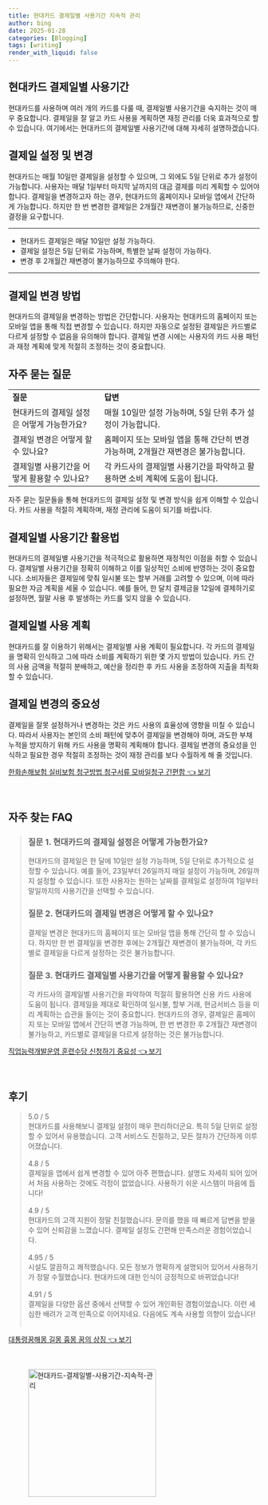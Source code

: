 ```yaml
---
title: 현대카드 결제일별 사용기간 지속적 관리
author: bing
date: 2025-01-28
categories: [Blogging]
tags: [writing]
render_with_liquid: false
---
```



<h2 id='현대카드_결제일별_사용기간'>현대카드 결제일별 사용기간</h2>

<p>현대카드를 사용하며 여러 개의 카드를 다룰 때, 결제일별 사용기간을 숙지하는 것이 매우 중요합니다. 결제일을 잘 알고 카드 사용을 계획하면 재정 관리를 더욱 효과적으로 할 수 있습니다. 여기에서는 현대카드의 결제일별 사용기간에 대해 자세히 설명하겠습니다.</p>

<h2 id='결제일_설정_및_변경'>결제일 설정 및 변경</h2>

<p>현대카드는 매월 10일만 결제일을 설정할 수 있으며, 그 외에도 5일 단위로 추가 설정이 가능합니다. 사용자는 매달 1일부터 마지막 날까지의 대금 결제를 미리 계획할 수 있어야 합니다. 결제일을 변경하고자 하는 경우, 현대카드의 홈페이지나 모바일 앱에서 간단하게 가능합니다. 하지만 한 번 변경한 결제일은 2개월간 재변경이 불가능하므로, 신중한 결정을 요구합니다.</p>

<hr />

<ul>
    <li>현대카드 결제일은 매달 10일만 설정 가능하다.</li>
    <li>결제일 설정은 5일 단위로 가능하며, 특별한 날짜 설정이 가능하다.</li>
    <li>변경 후 2개월간 재변경이 불가능하므로 주의해야 한다.</li>
</ul>

<hr />

<h2 id='결제일_변경_방법'>결제일 변경 방법</h2>

<p>현대카드의 결제일을 변경하는 방법은 간단합니다. 사용자는 현대카드의 홈페이지 또는 모바일 앱을 통해 직접 변경할 수 있습니다. 하지만 자동으로 설정된 결제일은 카드별로 다르게 설정할 수 없음을 유의해야 합니다. 결제일 변경 시에는 사용자의 카드 사용 패턴과 재정 계획에 맞게 적절히 조정하는 것이 중요합니다.</p>

<h2 id='자주_묻는_질문'>자주 묻는 질문</h2>

<table>
    <tr>
        <td><b>질문</b></td>
        <td><b>답변</b></td>
    </tr>
    <tr>
        <td>현대카드의 결제일 설정은 어떻게 가능한가요?</td>
        <td>매월 10일만 설정 가능하며, 5일 단위 추가 설정이 가능합니다.</td>
    </tr>
    <tr>
        <td>결제일 변경은 어떻게 할 수 있나요?</td>
        <td>홈페이지 또는 모바일 앱을 통해 간단히 변경 가능하며, 2개월간 재변경은 불가능합니다.</td>
    </tr>
    <tr>
        <td>결제일별 사용기간을 어떻게 활용할 수 있나요?</td>
        <td>각 카드사의 결제일별 사용기간을 파악하고 활용하면 소비 계획에 도움이 됩니다.</td>
    </tr>
</table>

<p>자주 묻는 질문들을 통해 현대카드의 결제일 설정 및 변경 방식을 쉽게 이해할 수 있습니다. 카드 사용을 적절히 계획하며, 재정 관리에 도움이 되기를 바랍니다.</p>

<h2 id='결제일별_사용기간_활용법'>결제일별 사용기간 활용법</h2>

<p>현대카드의 결제일별 사용기간을 적극적으로 활용하면 재정적인 이점을 취할 수 있습니다. 결제일별 사용기간을 정확히 이해하고 이를 일상적인 소비에 반영하는 것이 중요합니다. 소비자들은 결제일에 맞춰 일시불 또는 할부 거래를 고려할 수 있으며, 이에 따라 필요한 자금 계획을 세울 수 있습니다. 예를 들어, 한 달치 결제금을 12일에 결제하기로 설정하면, 월말 사용 후 발생하는 카드를 잊지 않을 수 있습니다.</p>

<h2 id='결제일별_사용_계획'>결제일별 사용 계획</h2>

<p>현대카드를 잘 이용하기 위해서는 결제일별 사용 계획이 필요합니다. 각 카드의 결제일을 명확히 인식하고 그에 따라 소비를 계획하기 위한 몇 가지 방법이 있습니다. 카드 간의 사용 금액을 적절히 분배하고, 예산을 정리한 후 카드 사용을 조정하여 지출을 최적화할 수 있습니다.</p>

<h2 id='결제일_변경의_중요성'>결제일 변경의 중요성</h2>

<p>결제일을 잘못 설정하거나 변경하는 것은 카드 사용의 효율성에 영향을 미칠 수 있습니다. 따라서 사용자는 본인의 소비 패턴에 맞추어 결제일을 변경해야 하며, 과도한 부채 누적을 방지하기 위해 카드 사용을 명확히 계획해야 합니다. 결제일 변경의 중요성을 인식하고 필요한 경우 적절히 조정하는 것이 재정 관리를 보다 수월하게 해 줄 것입니다.</p>


<p><a class="click-button" title="한화손해보험 실비보험 청구방법 청구서류 모바일청구 간편함" href="https://24nara.github.io/posts/%ED%95%9C%ED%99%94%EC%86%90%ED%95%B4%EB%B3%B4%ED%97%98-%EC%8B%A4%EB%B9%84%EB%B3%B4%ED%97%98-%EC%B2%AD%EA%B5%AC%EB%B0%A9%EB%B2%95-%EC%B2%AD%EA%B5%AC%EC%84%9C%EB%A5%98-%EB%AA%A8%EB%B0%94%EC%9D%BC%EC%B2%AD%EA%B5%AC-%EA%B0%84%ED%8E%B8%ED%95%A8/" rel="dofollow">한화손해보험 실비보험 청구방법 청구서류 모바일청구 간편함 👈 보기</a></p><br>
<h2 id='자주_찾는_FAQ'>자주 찾는 FAQ</h2>
<div itemscope="" itemtype="https://schema.org/FAQPage"> 
<blockquote> 
<div itemscope="" itemprop="mainEntity" itemtype="https://schema.org/Question"> 
<h3 itemprop="name">질문 1. 현대카드의 결제일 설정은 어떻게 가능한가요?</h3> 
<div itemscope="" itemprop="acceptedAnswer" itemtype="https://schema.org/Answer"> 
<span itemprop="text"> 
<p>현대카드의 결제일은 한 달에 10일만 설정 가능하며, 5일 단위로 추가적으로 설정할 수 있습니다. 예를 들어, 23일부터 26일까지 매일 설정이 가능하며, 26일까지 설정할 수 있습니다. 또한 사용자는 원하는 날짜를 결제일로 설정하여 1일부터 말일까지의 사용기간을 선택할 수 있습니다.</p> 
</span> 
</div> 
</div> 

<div itemscope="" itemprop="mainEntity" itemtype="https://schema.org/Question"> 
<h3 itemprop="name">질문 2. 현대카드의 결제일 변경은 어떻게 할 수 있나요?</h3> 
<div itemscope="" itemprop="acceptedAnswer" itemtype="https://schema.org/Answer"> 
<span itemprop="text"> 
<p>결제일 변경은 현대카드의 홈페이지 또는 모바일 앱을 통해 간단히 할 수 있습니다. 하지만 한 번 결제일을 변경한 후에는 2개월간 재변경이 불가능하며, 각 카드별로 결제일을 다르게 설정하는 것은 불가능합니다.</p> 
</span> 
</div> 
</div> 

<div itemscope="" itemprop="mainEntity" itemtype="https://schema.org/Question"> 
<h3 itemprop="name">질문 3. 현대카드 결제일별 사용기간을 어떻게 활용할 수 있나요?</h3> 
<div itemscope="" itemprop="acceptedAnswer" itemtype="https://schema.org/Answer"> 
<span itemprop="text"> 
<p>각 카드사의 결제일별 사용기간을 파악하여 적절히 활용하면 신용 카드 사용에 도움이 됩니다. 결제일을 제대로 확인하여 일시불, 할부 거래, 현금서비스 등을 미리 계획하는 습관을 들이는 것이 중요합니다. 현대카드의 경우, 결제일은 홈페이지 또는 모바일 앱에서 간단히 변경 가능하며, 한 번 변경한 후 2개월간 재변경이 불가능하고, 카드별로 결제일을 다르게 설정하는 것은 불가능합니다.</p> 
</span> 
</div> 
</div> 
</blockquote> 
</div>
<p><a class="click-button" title="직업능력개발운영 훈련수당 신청하기 중요성" href="https://24nara.github.io/posts/%EC%A7%81%EC%97%85%EB%8A%A5%EB%A0%A5%EA%B0%9C%EB%B0%9C%EC%9A%B4%EC%98%81-%ED%9B%88%EB%A0%A8%EC%88%98%EB%8B%B9-%EC%8B%A0%EC%B2%AD%ED%95%98%EA%B8%B0-%EC%A4%91%EC%9A%94%EC%84%B1/" rel="dofollow">직업능력개발운영 훈련수당 신청하기 중요성 👈 보기</a></p><br>
<h2 id='후기'>후기</h2>
<div itemscope itemtype="https://schema.org/Product">
  <blockquote>
  <div itemprop="review" itemscope itemtype="https://schema.org/Review">
      <div itemprop="reviewRating" itemscope itemtype="https://schema.org/Rating"> <span itemprop="ratingValue">5.0</span> / <span itemprop="bestRating">5</span> </div>
      <span itemprop="reviewBody">현대카드를 사용해보니 결제일 설정이 매우 편리하더군요. 특히 5일 단위로 설정할 수 있어서 유용했습니다. 고객 서비스도 친절하고, 모든 절차가 간단하게 이루어졌습니다.</span>
  </div>
  <br>
  <div itemprop="review" itemscope itemtype="https://schema.org/Review">
      <div itemprop="reviewRating" itemscope itemtype="https://schema.org/Rating"> <span itemprop="ratingValue">4.8</span> / <span itemprop="bestRating">5</span> </div>
      <span itemprop="reviewBody">결제일을 앱에서 쉽게 변경할 수 있어 아주 편했습니다. 설명도 자세히 되어 있어서 처음 사용하는 것에도 걱정이 없었습니다. 사용하기 쉬운 시스템이 마음에 듭니다!</span>
  </div>
  <br>
  <div itemprop="review" itemscope itemtype="https://schema.org/Review">
      <div itemprop="reviewRating" itemscope itemtype="https://schema.org/Rating"> <span itemprop="ratingValue">4.9</span> / <span itemprop="bestRating">5</span> </div>
      <span itemprop="reviewBody">현대카드의 고객 지원이 정말 친절했습니다. 문의를 했을 때 빠르게 답변을 받을 수 있어 신뢰감을 느꼈습니다. 결제일 설정도 간편해 만족스러운 경험이었습니다.</span>
  </div>
  <br>
  <div itemprop="review" itemscope itemtype="https://schema.org/Review">
      <div itemprop="reviewRating" itemscope itemtype="https://schema.org/Rating"> <span itemprop="ratingValue">4.95</span> / <span itemprop="bestRating">5</span> </div>
      <span itemprop="reviewBody">시설도 깔끔하고 쾌적했습니다. 모든 정보가 명확하게 설명되어 있어서 사용하기가 정말 수월했습니다. 현대카드에 대한 인식이 긍정적으로 바뀌었습니다!</span>
  </div>
  <br>
  <div itemprop="review" itemscope itemtype="https://schema.org/Review">
      <div itemprop="reviewRating" itemscope itemtype="https://schema.org/Rating"> <span itemprop="ratingValue">4.91</span> / <span itemprop="bestRating">5</span> </div>
      <span itemprop="reviewBody">결제일을 다양한 옵션 중에서 선택할 수 있어 개인화된 경험이었습니다. 이런 세심한 배려가 고객 만족으로 이어지네요. 다음에도 계속 사용할 의향이 있습니다!</span>
  </div>
  <br>
  </blockquote>
</div>
<p><a class="click-button" title="대통령꿈해몽 길몽 흉몽 꿈의 상징" href="https://24nara.github.io/posts/%EB%8C%80%ED%86%B5%EB%A0%B9%EA%BF%88%ED%95%B4%EB%AA%BD-%EA%B8%B8%EB%AA%BD-%ED%9D%89%EB%AA%BD-%EA%BF%88%EC%9D%98-%EC%83%81%EC%A7%95/" rel="dofollow">대통령꿈해몽 길몽 흉몽 꿈의 상징 👈 보기</a></p><br>
<figure class="image"><img src="https://24nara.github.io/assets/img/thumbnail/현대카드-결제일별-사용기간-지속적-관리.webp" alt="현대카드-결제일별-사용기간-지속적-관리" width="256" height="256"></figure>